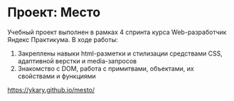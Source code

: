 # Проект: Место

Учебный проект выполнен в рамках 4 спринта курса Web-разработчик Яндекс Практикума.
В ходе работы:

1. Закреплены навыки html-разметки и стилизации средствами CSS, адаптивной верстки и media-запросов
2. Знакомство с DOM, работа с примитвами, объектами, их свойствами и функциями

https://ykary.github.io/mesto/
